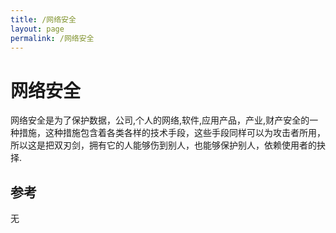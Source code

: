 ```yaml
---
title: /网络安全
layout: page
permalink: /网络安全
---
```


# 网络安全

网络安全是为了保护数据，公司,个人的网络,软件,应用产品，产业,财产安全的一种措施，这种措施包含着各类各样的技术手段，这些手段同样可以为攻击者所用，所以这是把双刃剑，拥有它的人能够伤到别人，也能够保护别人，依赖使用者的抉择.

## 参考
无
